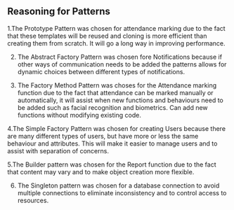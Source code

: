 ## Reasoning for Patterns

1.The Prototype Pattern was chosen for attendance marking due to the fact that these templates will be reused and cloning is more efficient than creating them from scratch. It will go a long way in improving performance.

2. The Abstract Factory Pattern was chosen fore Notifications because if other ways of communication needs to be added the patterns allows for dynamic choices between different types of notifications.
   
3. The Factory Method Pattern was choses for the Attendance marking function due to the fact that attendance can be marked manually or automatically, it will assist when new functions and behaviours need to be added such as facial recognition and biometrics.  Can add new functions without modifying existing code.
   
4.The Simple Factory Pattern was chosen for creating Users because there are many different types of users, but have more or less the same behaviour and attributes. This will make it easier to manage users and to assist with separation of concerns.

5.The Builder pattern was chosen for the Report function due to the fact that content may vary and to make object creation more flexible.

6. The Singleton pattern was chosen for a database connection to avoid multiple connections to eliminate inconsistency and to control access to resources.
